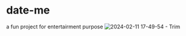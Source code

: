 # date-me
 a fun project for entertairment purpose
![2024-02-11 17-49-54 - Trim](https://github.com/hindav/date_me_fun_website/assets/94749113/e74cc2bc-b422-4692-9128-a5b1d64b6760)
